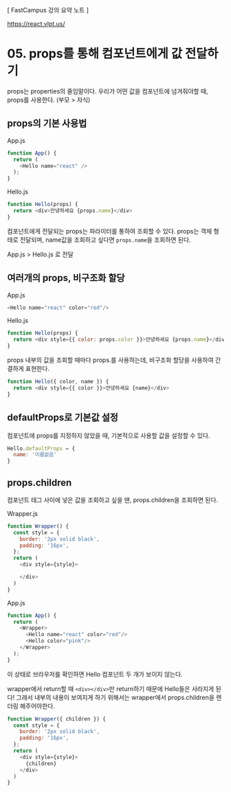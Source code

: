 [ FastCampus 강의 요약 노트 ]

https://react.vlpt.us/

# 05. props를 통해 컴포넌트에게 값 전달하기

props는 properties의 줄임말이다. 우리가 어떤 값을 컴포넌트에 넘겨줘야할 때, props를 사용한다. (부모 > 자식)

## props의 기본 사용법
App.js
```javascript
function App() {
  return (
    <Hello name="react" />
  );
}
```
Hello.js
```javascript
function Hello(props) {
  return <div>안녕하세요 {props.name}</div>
}
```
컴포넌트에게 전달되는 props는 파라미터를 통하여 조회할 수 있다. props는 객체 형태로 전달되며, name값을 조회하고 싶다면 `props.name`을 조회하면 된다.

App.js > Hello.js 로 전달

## 여러개의 props, 비구조화 할당
App.js
```javascript
<Hello name="react" color="red"/>
```
Hello.js
```javascript
function Hello(props) {
  return <div style={{ color: props.color }}>안녕하세요 {props.name}</div>
}
```
props 내부의 값을 조회할 때마다 props.를 사용하는데, 비구조화 할당을 사용하여 간결하게 표현한다.
```javascript
function Hello({ color, name }) {
  return <div style={{ color }}>안녕하세요 {name}</div>
}
```
## defaultProps로 기본값 설정
컴포넌트에 props를 지정하지 않았을 때, 기본적으로 사용할 값을 설정할 수 있다.

```javascript
Hello.defaultProps = {
  name: '이름없음'
}
```

## props.children
컴포넌트 태그 사이에 넣은 값을 조회하고 싶을 땐, props.children을 조회하면 된다.

Wrapper.js
```javascript
function Wrapper() {
  const style = {
    border: '2px solid black',
    padding: '16px',
  };
  return (
    <div style={style}>

    </div>
  )
}
```
App.js
```javascript
function App() {
  return (
    <Wrapper>
      <Hello name="react" color="red"/>
      <Hello color="pink"/>
    </Wrapper>
  );
}
```
이 상태로 브라우저를 확인하면 Hello 컴포넌트 두 개가 보이지 않는다.

wrapper에서 return할 때 `<div></div>`만 return하기 때문에 Hello들은 사라지게 된다! 그래서 내부의 내용이 보여지게 하기 위해서는 wrapper에서 props.children을 렌더링 해주어야한다.
```javascript
function Wrapper({ children }) {
  const style = {
    border: '2px solid black',
    padding: '16px',
  };
  return (
    <div style={style}>
      {children}
    </div>
  )
}
```
